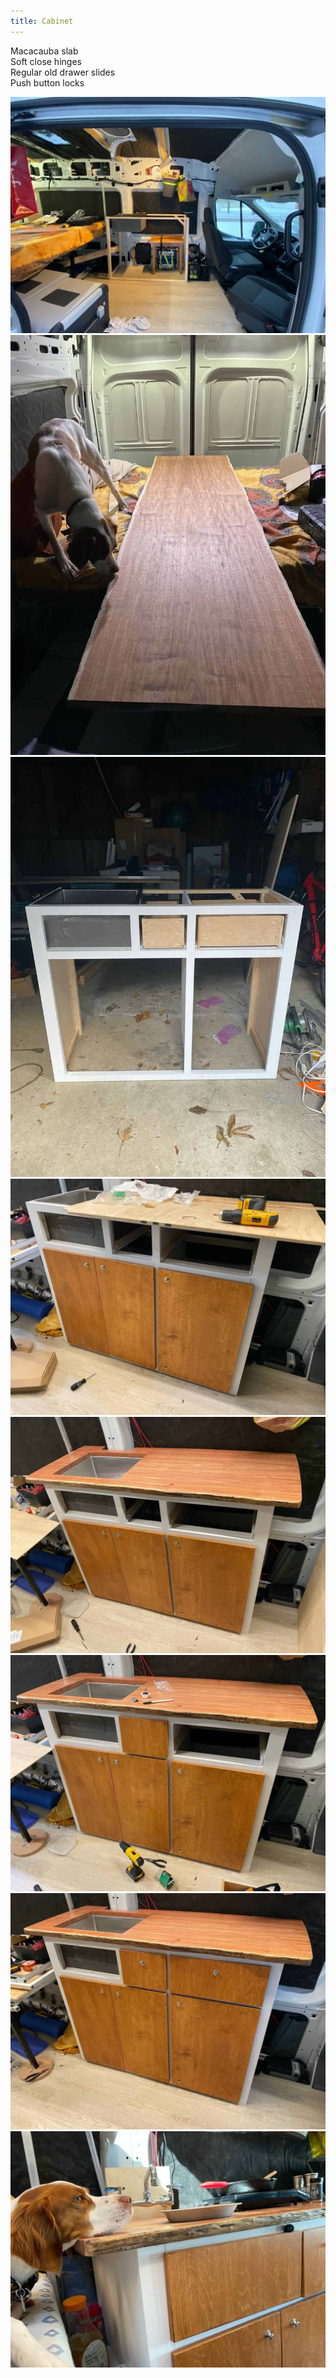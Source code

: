 ```yaml
---
title: Cabinet
---
```


Macacauba slab  
Soft close hinges  
Regular old drawer slides  
Push button locks

<div class="row">
  <div class="col">
    <img src="/public/vanbuild/9.0.jpg" />
  </div>
  <div class="col">
    <img src="/public/vanbuild/9.1.jpg" />
  </div>
  <div class="col">
    <img src="/public/vanbuild/9.2.jpg" />
  </div>
  <div class="col">
    <img src="/public/vanbuild/9.3.jpg" />
  </div>
</div>
<div class="row">
  <div class="col">
    <img src="/public/vanbuild/9.4.jpg" />
  </div>
  <div class="col">
    <img src="/public/vanbuild/9.5.jpg" />
  </div>
  <div class="col">
    <img src="/public/vanbuild/9.6.jpg" />
  </div>
  <div class="col">
    <img src="/public/vanbuild/9.7.jpg" />
  </div>
</div>
